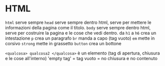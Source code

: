 # HTML

`html` serve sempre
`head` serve sempre dentro html, serve per mettere le informazioni della pagina come il titolo.
`body` serve sempre dentro html, serve per costruire la pagina e le cose che vedi dentro.
da `h1` a `h6` crea un intestazione
`p` crea un paragrafo
`br` manda a capo (tag vuoto)
`em` mette in corsivo
`strong` mette in grassetto
`button` crea un bottone

`<qualcosa> qualcosa2 </qualcosa>` è un elemento (tag di apertura, chiusura e le cose all'interno)
'empty tag' = tag vuoto = no chiusura e no contenuto
